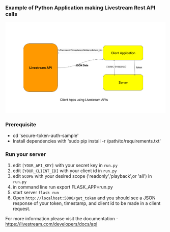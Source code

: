 ### Example of Python Application making Livestream Rest API calls

![Flow](flow.png)

### Prerequisite
- cd 'secure-token-auth-sample'
- Install dependencies with 'sudo pip install -r /path/to/requirements.txt'

### Run your server

1. edit `[YOUR_API_KEY]` with your secret key in `run.py`
2. edit `[YOUR_CLIENT_ID]` with your client id in `run.py`
3. edit `SCOPE` with your desired scope ('readonly','playback',or 'all') in `run.py`
4. in command line run export FLASK_APP=run.py
5. start server `flask run`
6. Open `http://localhost:5000/get_token` and you should see a JSON response of your token, timestamp, and client id to be made in a client request. 

For more information please visit the documentation - https://livestream.com/developers/docs/api